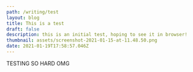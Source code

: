 ```yaml
---
path: /writing/test
layout: blog
title: This is a test
draft: false
description: this is an initial test, hoping to see it in browser!
thumbnail: assets/screenshot-2021-01-15-at-11.48.50.png
date: 2021-01-19T17:58:57.046Z
---
```

TESTING SO HARD OMG

